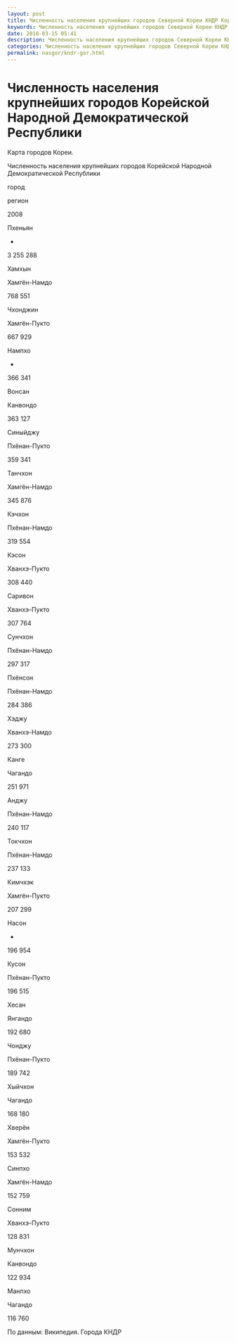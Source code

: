 ```yaml
---
layout: post
title: Численность населения крупнейших городов Северной Кореи КНДР Корейской Народной Демократической Республики
keywords: Численность населения крупнейших городов Северной Кореи КНДР Корейской Народной Демократической Республики
date: 2018-03-15 05:41
description: Численность населения крупнейших городов Северной Кореи КНДР Корейской Народной Демократической Республики
categories: Численность населения крупнейших городов Северной Кореи КНДР Корейской Народной Демократической Республики
permalink: nasgor/kndr-gor.html
---
```


# Численность населения крупнейших городов Корейской Народной Демократической Республики



Карта городов Кореи.


Численность населения крупнейших городов Корейской Народной Демократической Республики








город


регион


2008






Пхеньян


-


3 255 288






Хамхын


Хамгён-Намдо


768 551






Чхонджин


Хамгён-Пукто


667 929






Нампхо


-


366 341






Вонсан


Канвондо


363 127






Синыйджу


Пхёнан-Пукто


359 341






Танчхон


Хамгён-Намдо


345 876






Кэчхон


Пхёнан-Намдо


319 554






Кэсон


Хванхэ-Пукто


308 440






Саривон


Хванхэ-Пукто


307 764






Сунчхон


Пхёнан-Намдо


297 317






Пхёнсон


Пхёнан-Намдо


284 386






Хэджу


Хванхэ-Намдо


273 300






Канге


Чагандо


251 971






Анджу


Пхёнан-Намдо


240 117






Токчхон


Пхёнан-Намдо


237 133






Кимчхэк


Хамгён-Пукто


207 299






Насон


-


196 954






Кусон


Пхёнан-Пукто


196 515






Хесан


Янгандо


192 680






Чонджу


Пхёнан-Пукто


189 742






Хыйчхон


Чагандо


168 180






Хверён


Хамгён-Пукто


153 532






Синпхо


Хамгён-Намдо


152 759






Сонним


Хванхэ-Пукто


128 831






Мунчхон


Канвондо


122 934






Манпхо


Чагандо


116 760








По данным: Википедия. Города КНДР


			
